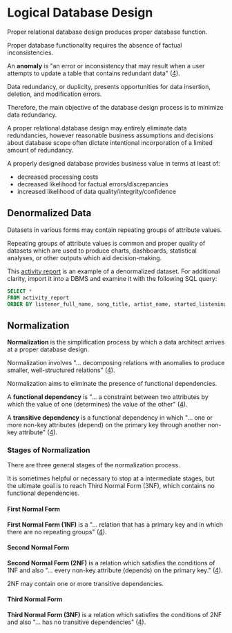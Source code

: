 # Logical Database Design

Proper relational database design produces proper database function.

Proper database functionality requires the absence of factual inconsistencies.

An **anomaly** is "an error or inconsistency that may result when a user attempts to update a table that contains redundant data" ([4](/README.md/#accompanying-textbook)).

Data redundancy, or duplicity, presents opportunities for data insertion, deletion, and modification errors.

Therefore, the main objective of the database design process is to minimize data redundancy.

A proper relational database design may entirely eliminate data redundancies,
 however reasonable business assumptions and decisions about database scope often
 dictate intentional incorporation of a limited amount of redundancy.

A properly designed database provides business value in terms at least of:

 + decreased processing costs
 + decreased likelihood for factual errors/discrepancies
 + increased likelihood of data quality/integrity/confidence

## Denormalized Data

Datasets in various forms may contain repeating groups of attribute values.

Repeating groups of attribute values is common and proper quality of datasets which are used to produce charts, dashboards, statistical analyses, or other outputs which aid decision-making.

This
  [activity report](https://github.com/gwu-business/radio-data/blob/master/reports/activity_report.csv) is an example of a denormalized dataset. For additional clarity, import it into a DBMS and examine it with the following SQL query:

```` sql
SELECT *
FROM activity_report
ORDER BY listener_full_name, song_title, artist_name, started_listening_at DESC
````

## Normalization

**Normalization** is the simplification process by which a data architect arrives at a proper database design.

Normalization involves "... decomposing relations with anomalies to produce smaller, well-structured relations" ([4](/README.md/#accompanying-textbook)).

Normalization aims to eliminate the presence of functional dependencies.

A **functional dependency** is "... a constraint between two attributes by which the value of one (determines) the value of the other" ([4](/README.md/#accompanying-textbook)).

A **transitive dependency** is a functional dependency in which "... one or more non-key attributes (depend) on the primary key through another non-key attribute" ([4](/README.md/#accompanying-textbook)).

### Stages of Normalization

There are three general stages of the normalization process.

It is sometimes helpful or necessary to stop at a intermediate stages, but the ultimate goal is to reach Third Normal Form (3NF), which contains no functional dependencies.

#### First Normal Form

**First Normal Form (1NF)** is a
 "... relation that has a primary key and in which there are no repeating groups" ([4](/README.md/#accompanying-textbook)).

#### Second Normal Form

**Second Normal Form (2NF)** is a relation which satisfies the conditions of 1NF and also "... every non-key attribute (depends) on the primary key." ([4](/README.md/#accompanying-textbook)).

2NF may contain one or more transitive dependencies.

#### Third Normal Form

**Third Normal Form (3NF)** is a relation which satisfies the conditions of 2NF and also "... has no transitive dependencies" ([4](/README.md/#accompanying-textbook)).
